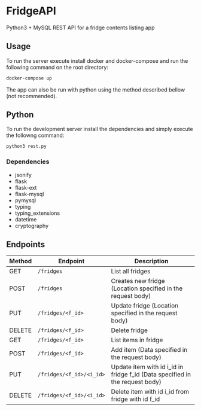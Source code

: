 # FridgeAPI

Python3 + MySQL REST API for a fridge contents listing app

## Usage

To run the server execute install docker and docker-compose and run the following command on the root directory:

```bash
docker-compose up
```

The app can also be run with python using the method described bellow (not recommended). 
## Python

To run the development server install the dependencies and simply execute the followng command:

```bash
python3 rest.py
```
### Dependencies

* jsonify
* flask
* flask-ext
* flask-mysql
* pymysql
* typing
* typing_extensions
* datetime
* cryptography

## Endpoints

| **Method** | **Endpoint**           | **Description**                                                              |
|------------|------------------------|------------------------------------------------------------------------------|
| GET        | `/fridges`               | List all fridges                                                             |
| POST       | `/fridges`               | Creates new fridge (Location specified in the request body)                  |
| PUT        | `/fridges/<f_id>`        | Update fridge (Location specified in the request body)                       |
| DELETE     | `/fridges/<f_id>`        | Delete fridge                                                                |
| GET        | `/fridges/<f_id>`        | List items in fridge                                                         |
| POST       | `/fridges/<f_id>`        | Add item (Data specified in the request body)                                |
| PUT        | `/fridges/<f_id>/<i_id>` | Update item with id i_id in fridge f_id (Data specified in the request body) |
| DELETE     | `/fridges/<f_id>/<i_id>` | Delete item with id i_id from fridge with id f_id                            |

